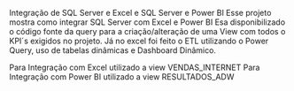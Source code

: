 Integração de SQL Server e Excel e SQL Server e Power BI
Esse projeto mostra como integrar SQL Server com Excel e Power BI
Esa disponibilizado o código fonte da query para a criação/alteração de uma View com todos o KPI´s exigidos no projeto.
Já no excel foi feito o ETL utilizando o Power Query, uso de tabelas dinâmicas e Dashboard Dinâmico.

Para Integração com Excel utilizado a view VENDAS_INTERNET
Para Integração com Power BI utilizado a view RESULTADOS_ADW
